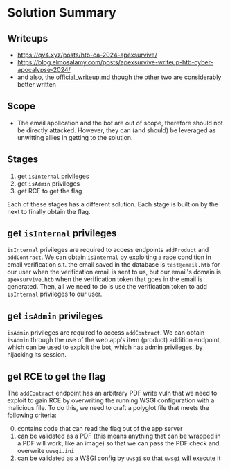 # Solution Summary

## Writeups
- https://qv4.xyz/posts/htb-ca-2024-apexsurvive/
- https://blog.elmosalamy.com/posts/apexsurvive-writeup-htb-cyber-apocalypse-2024/
- and also, the [official_writeup.md](official_writeup.md) though the other two
are considerably better written

## Scope
- The email application and the bot are out of scope, therefore should not be
directly attacked. However, they can (and should) be leveraged as unwitting
allies in getting to the solution.

## Stages
1. get `isInternal` privileges
2. get `isAdmin` privileges
3. get RCE to get the flag

Each of these stages has a different solution. Each stage is built on by the
next to finally obtain the flag.

## get `isInternal` privileges

`isInternal` privileges are required to access endpoints `addProduct` and
`addContract`. We can obtain `isInternal` by exploiting a race condition in
email verification s.t. the email saved in the database is `test@email.htb` for
our user when the verification email is sent to us, but our email's domain is
`apexsurvive.htb` when the verification token that goes in the email is
generated. Then, all we need to do is use the verification token to add
`isInternal` privileges to our user.

## get `isAdmin` privileges

`isAdmin` privileges are required to access `addContract`. We can obtain
`isAdmin` through the use of the web app's item (product) addition endpoint,
which can be used to exploit the bot, which has admin privileges, by hijacking
its session.

## get RCE to get the flag

The `addContract` endpoint has an arbitrary PDF write vuln that we need to
exploit to gain RCE by overwriting the running WSGI configuration with a
malicious file. To do this, we need to craft a polyglot file that meets the
following criteria:

0. contains code that can read the flag out of the app server
1. can be validated as a PDF (this means anything that can be wrapped in a PDF
will work, like an image) so that we can pass the PDF check and overwrite
`uwsgi.ini`
2. can be validated as a WSGI config by `uwsgi` so that `uwsgi` will execute it
